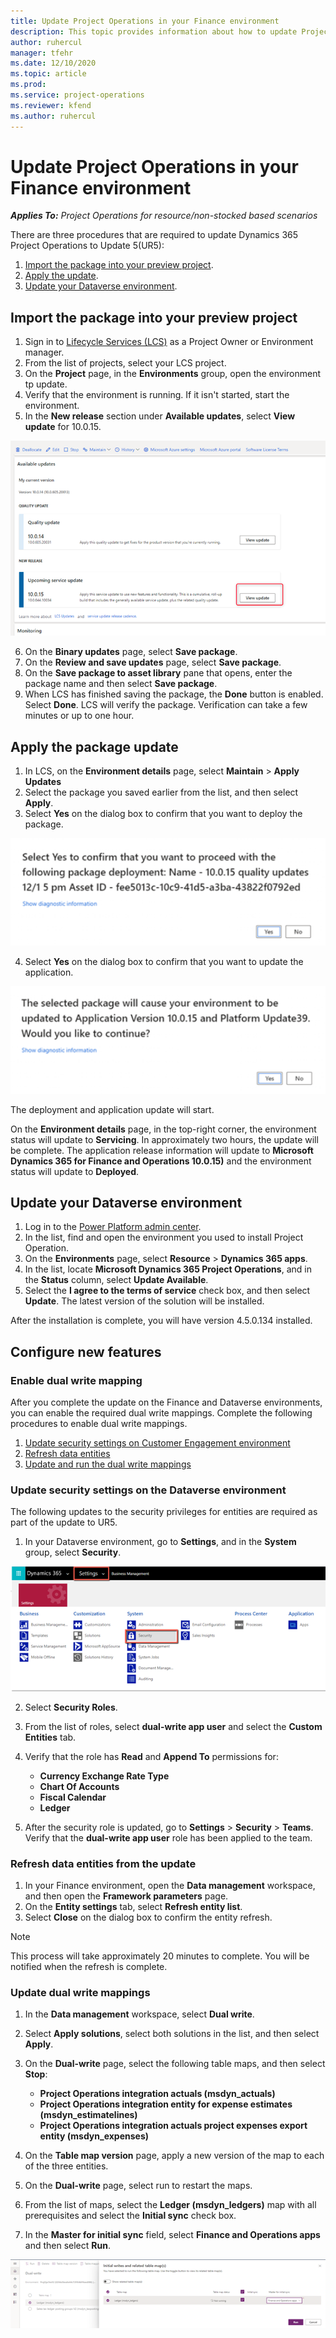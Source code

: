 ```yaml
---
title: Update Project Operations in your Finance environment
description: This topic provides information about how to update Project Operations in your Dynamics 365 Finance environment.
author: ruhercul
manager: tfehr
ms.date: 12/10/2020
ms.topic: article
ms.prod:
ms.service: project-operations
ms.reviewer: kfend 
ms.author: ruhercul
---
```


# Update Project Operations in your Finance environment

_**Applies To:** Project Operations for resource/non-stocked based scenarios_


There are three procedures that are required to update Dynamics 365 Project Operations to Update 5(UR5):

1. [Import the package into your preview project](#import).
2. [Apply the update](#apply).
3. [Update your Dataverse environment](#update).

## <a name="import"></a>Import the package into your preview project

1. Sign in to [Lifecycle Services (LCS)](https://lcs.dynamics.com/) as a Project Owner or Environment manager.
2. From the list of projects, select your LCS project.
3. On the **Project** page, in the **Environments** group, open the environment tp update.
4. Verify that the environment is running. If it isn't started, start the environment.
5. In the **New release** section under **Available updates**, select **View update** for 10.0.15.

![View update button](media/view-update.png)

6. On the **Binary updates** page, select **Save package**.
7. On the **Review and save updates** page, select **Save package**.
8. On the **Save package to asset library** pane that opens, enter the package name and then select **Save package**.
9. When LCS has finished saving the package, the **Done** button is enabled. Select **Done**. LCS will verify the package. Verification can take a few minutes or up to one hour.


## <a name="apply"></a>Apply the package update

1. In LCS, on the **Environment details** page, select **Maintain** > **Apply Updates**
2. Select the package you saved earlier from the list, and then select **Apply**.
3. Select **Yes** on the dialog box to confirm that you want to deploy the package.

![Confirm package deployment dialog box](media/confirm-package-deployment.png)

4. Select **Yes** on the dialog box to confirm that you want to update the application.

![Confirm application update dialog box](media/confirm-application-update.png)

The deployment and application update will start. 

On the **Environment details** page, in the top-right corner, the environment status will update to **Servicing**. In approximately two hours, the update will be complete. 
The application release information will update to **Microsoft Dynamics 365 for Finance and Operations 10.0.15)** and the environment status will update to **Deployed**.


## <a name="update"></a>Update your Dataverse environment

1. Log in to the [Power Platform admin center](https://admin.powerplatform.com/).
2. In the list, find and open the environment you used to install Project Operation.
3. On the **Environments** page, select **Resource** > **Dynamics 365 apps**.
4. In the list, locate **Microsoft Dynamics 365 Project Operations**, and in the **Status** column, select **Update Available**.
5. Select the **I agree to the terms of service** check box, and then select **Update**. The latest version of the solution will be installed.

After the installation is complete, you will have version 4.5.0.134 installed.

## Configure new features

### Enable dual write mapping

After you complete the update on the Finance and Dataverse environments, you can enable the required dual write mappings. Complete the following procedures to enable dual write mappings.

1. [Update security settings on Customer Engagement environment](#security)
2. [Refresh data entities](#refresh)
3. [Update and run the dual write mappings](#run)

### <a name="security"></a>Update security settings on the Dataverse environment

The following updates to the security privileges for entities are required as part of the update to UR5.

1. In your Dataverse environment, go to **Settings**, and in the **System** group, select **Security**.

![Dataverse environment settings](media/Picture21.png)

2. Select **Security Roles**.
3. From the list of roles, select **dual-write app user** and select the **Custom Entities** tab. 
4. Verify that the role has **Read** and **Append To** permissions for:

      - **Currency Exchange Rate Type**
      - **Chart Of Accounts** 
      - **Fiscal Calendar** 
      - **Ledger**

5. After the security role is updated, go to **Settings** > **Security** > **Teams**. Verify that the **dual-write app user** role has been applied to the team. 

### <a name="refresh"></a>Refresh data entities from the update

1. In your Finance environment, open the **Data management** workspace, and then open the **Framework parameters** page.
2. On the **Entity settings** tab, select **Refresh entity list**.
3. Select **Close** on the dialog box to confirm the entity refresh.

 > [!NOTE]
 > This process will take approximately 20 minutes to complete. You will be notified when the refresh is complete.

### <a name="run"></a>Update dual write mappings

1. In the **Data management** workspace, select **Dual write**.
2. Select **Apply solutions**, select both solutions in the list, and then select **Apply**.
3. On the **Dual-write** page, select the following table maps, and then select **Stop**:

    - **Project Operations integration actuals (msdyn_actuals)**
    - **Project Operations integration entity for expense estimates (msdyn_estimatelines)**
    - **Project Operations integration actuals project expenses export entity (msdyn_expenses)**

4. On the **Table map version** page, apply a new version of the map to each of the three entities.
5. On the **Dual-write** page, select run to restart the maps.
6. From the list of maps, select the **Ledger (msdyn_ledgers)** map with all prerequisites and select the **Initial sync** check box. 
7. In the **Master for initial sync** field, select **Finance and Operations apps** and then select **Run**.
 
 ![Ledger map synchronization](media/DW6.png)
 
